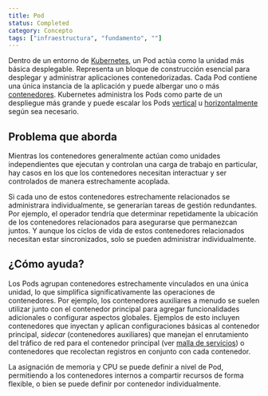 ```yaml
---
title: Pod
status: Completed
category: Concepto
tags: ["infraestructura", "fundamento", ""]
---
```


Dentro de un entorno de [Kubernetes](/es/kubernetes/), un Pod actúa como la unidad más básica desplegable. 
Representa un bloque de construcción esencial para desplegar y administrar aplicaciones contenedorizadas. 
Cada Pod contiene una única instancia de la aplicación y puede albergar uno o más [contenedores](/es/container/).
Kubernetes administra los Pods como parte de un despliegue más grande y puede escalar los Pods [vertical](/es/vertical-scaling/) u [horizontalmente](/es/horizontal-scaling/) según sea necesario.

## Problema que aborda

Mientras los contenedores generalmente actúan como unidades independientes que ejecutan y controlan una carga de trabajo en particular,
hay casos en los que los contenedores necesitan interactuar y ser controlados de manera estrechamente acoplada.

Si cada uno de estos contenedores estrechamente relacionados se administrara individualmente, se generarían tareas de gestión redundantes.
Por ejemplo, el operador tendría que determinar repetidamente la ubicación de los contenedores relacionados para asegurarse que permanezcan juntos.
Y aunque los ciclos de vida de estos contenedores relacionados necesitan estar sincronizados, solo se pueden administrar individualmente.

## ¿Cómo ayuda?

Los Pods agrupan contenedores estrechamente vinculados en una única unidad, lo que simplifica significativamente las operaciones de contenedores.
Por ejemplo, los contenedores auxiliares a menudo se suelen utilizar junto con el contenedor principal para agregar funcionalidades adicionales o configurar aspectos globales. 
Ejemplos de esto incluyen contenedores que inyectan y aplican configuraciones básicas al contenedor principal, 
_sidecar_ (contenedores auxiliares) que manejan el enrutamiento del tráfico de red para el contenedor principal (ver [malla de servicios](/es/service-mesh/))
o contenedores que recolectan registros en conjunto con cada contenedor.

La asignación de memoria y CPU se puede definir a nivel de Pod, permitiendo a los contenedores internos a compartir recursos de forma flexible, o bien se puede definir por contenedor individualmente.
